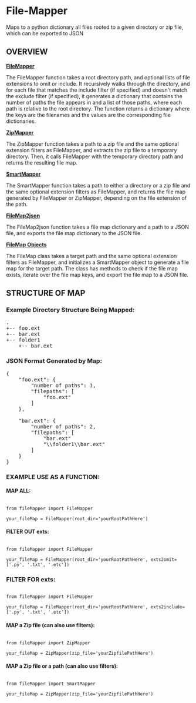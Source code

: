 # File-Mapper
Maps to a python dictionary all files rooted to a given directory or zip file, which can be exported to JSON
## OVERVIEW
<u><b>FileMapper</b></u>
<p>
The FileMapper function takes a root directory path, and optional lists of file extensions to omit or include. 
It recursively walks through the directory, and for each file that matches the include filter (if specified) 
and doesn't match the exclude filter (if specified), it generates a dictionary that contains the number of paths the 
file appears in and a list of those paths, where each path is relative to the root directory. The function returns a 
dictionary where the keys are the filenames and the values are the corresponding file dictionaries.
</p>
<u><b>ZipMapper</b></u>
<p>
The ZipMapper function takes a path to a zip file and the same optional extension filters as FileMapper, 
and extracts the zip file to a temporary directory. Then, it calls FileMapper with the temporary 
directory path and returns the resulting file map.
</p>
<u><b>SmartMapper</b></u>
<p>
The SmartMapper function takes a path to either a directory or a zip file and the same optional extension filters as 
FileMapper, and returns the file map generated by FileMapper or ZipMapper, depending on the file extension of the path.
</p>
<u><b>FileMap2json</b></u>
<p>
The FileMap2json function takes a file map dictionary and a path to a JSON file, and exports the file map dictionary 
to the JSON file.
</p>
<u><b>FileMap Objects</b></u>
<p>
The FileMap class takes a target path and the same optional extension filters as FileMapper, and initializes a 
SmartMapper object to generate a file map for the target path. The class has methods to check if the file map exists, 
iterate over the file map keys, and export the file map to a JSON file.
</p>



## STRUCTURE OF MAP

### Example Directory Structure Being Mapped:
<pre>
.
+-- foo.ext
+-- bar.ext
+-- folder1
    +-- bar.ext
</pre>

### JSON Format Generated by Map:
<pre>
{
    "foo.ext": {
        "number of paths": 1,
        "filepaths": [
            "foo.ext"
        ]
    },

    "bar.ext": {
        "number of paths": 2,
        "filepaths": [
            "bar.ext"
            "\\folder1\\bar.ext"
        ]
    }
}
</pre>



### EXAMPLE USE AS A FUNCTION:




#### MAP ALL:
<code>
from fileMapper import FileMapper <br />
your_fileMap = FileMapper(root_dir='yourRootPathHere')
</code>

#### FILTER OUT exts:
<code>
from fileMapper import FileMapper <br />
your_fileMap = FileMapper(root_dir='yourRootPathHere', exts2omit=['.py', '.txt', '.etc'])
</code>

### FILTER FOR exts:
<code>
from fileMapper import FileMapper <br />
your_fileMap = FileMapper(root_dir='yourRootPathHere', exts2include=['.py', '.txt', '.etc'])
</code>

#### MAP a Zip file (can also use filters):
<code>
from fileMapper import ZipMapper <br />
your_fileMap = ZipMapper(zip_file='yourZipfilePathHere')
</code>

#### MAP a Zip file or a path (can also use filters):
<code>
from fileMapper import SmartMapper <br />
your_fileMap = ZipMapper(zip_file='yourZipfilePathHere')
</code>

